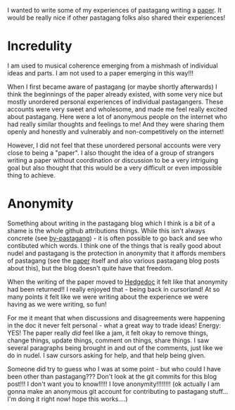 I wanted to write some of my experiences of pastagang writing a [paper](https://doc.patternclub.org/d_Gyhd_VSTmHY5kbXerl6w#). It would be really nice if other pastagang folks also shared their experiences!

# Incredulity
I am used to musical coherence emerging from a mishmash of individual ideas and parts. I am not used to a paper emerging in this way!!!

When I first became aware of pastagang (or maybe shortly afterwards) I think the beginnings of the paper already existed, with some very nice but mostly unordered personal experiences of individual pastagangers. These accounts were very sweet and wholesome, and made me feel really excited about pastagang. Here were a lot of anonymous people on the internet who had really similar thoughts and feelings to me! And they were sharing them openly and honestly and vulnerably and non-competitively on the internet!

However, I did not feel that these unordered personal accounts were very close to being a "paper". I also thought the idea of a group of strangers writing a paper without coordination or discussion to be a very intriguing goal but also thought that this would be a very difficult or even impossible thing to achieve.

# Anonymity
Something about writing in the pastagang blog which I think is a bit of a shame is the whole github attributions things. While this isn't always concrete (see [by-pastagang](https://www.pastagang.cc/blog/by-pastagang/)) - it is often possible to go back and see who contibuted which words. I think one of the things that is really good about nudel and pastagang is the protection in anonymity that it affords members of pastagang (see the [paper](https://doc.patternclub.org/d_Gyhd_VSTmHY5kbXerl6w#) itself and also various pastagang blog posts about this), but the blog doesn't quite have that freedom.

When the writing of the paper moved to [Hedgedoc](https://hedgedoc.org/) it felt like that anonymity had been returned!! I really enjoyed that - being back in cursorland! At so many points it felt like we were writing about the experience we were having as we were writing, so fun!

For me it meant that when discussions and disagreements were happening in the doc it never felt personal - what a great way to trade ideas! Energy: YES! The paper really *did* feel like a jam, it felt okay to remove things, change things, update things, comment on things, share things. I saw several paragraphs being brought in and out of the comments, just like we do in nudel. I saw cursors asking for help, and that help being given.

Someone did try to guess who I was at some point - but who could I have been other than pastagang??? Don't look at the git commits for this blog post!!! I don't want you to know!!!!! I love anonymity!!!!!!!! (ok actually I am gonna make an anonymous git account for contributing to pastagang stuff... I'm doing it right now! hope this works....)